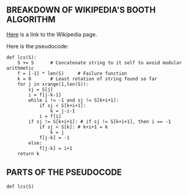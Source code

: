 ## BREAKDOWN OF WIKIPEDIA'S BOOTH ALGORITHM

[Here](https://en.wikipedia.org/wiki/Lexicographically_minimal_string_rotation#Booth.27s_Algorithm) is a link to the Wikipedia page.

Here is the pseudocode:
```
def lcs(S):
    S += S      # Concatenate string to it self to avoid modular arithmetic
    f = [-1] * len(S)     # Failure function
    k = 0       # Least rotation of string found so far
    for j in xrange(1,len(S)):
        sj = S[j]
        i = f[j-k-1]
        while i != -1 and sj != S[k+i+1]:
            if sj < S[k+i+1]:
                k = j-i-1
            i = f[i]
        if sj != S[k+i+1]: # if sj != S[k+i+1], then i == -1
            if sj < S[k]: # k+i+1 = k
                k = j
            f[j-k] = -1
        else:
            f[j-k] = i+1
    return k
```

## PARTS OF THE PSEUDOCODE
`def lcs(S)`
